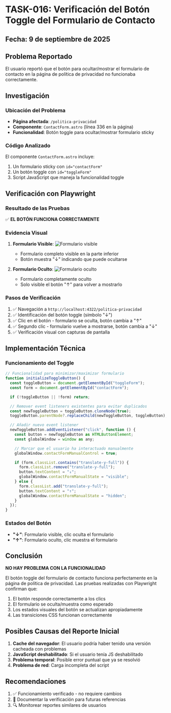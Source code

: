 # TASK-016: Verificación del Botón Toggle del Formulario de Contacto

## Fecha: 9 de septiembre de 2025

## Problema Reportado

El usuario reportó que el botón para ocultar/mostrar el formulario de contacto en la página de política de privacidad no funcionaba correctamente.

## Investigación

### Ubicación del Problema

- **Página afectada**: `/politica-privacidad`
- **Componente**: `ContactForm.astro` (línea 336 en la página)
- **Funcionalidad**: Botón toggle para ocultar/mostrar formulario sticky

### Código Analizado

El componente `ContactForm.astro` incluye:

1. Un formulario sticky con `id="contactForm"`
2. Un botón toggle con `id="toggleForm"`
3. Script JavaScript que maneja la funcionalidad toggle

## Verificación con Playwright

### Resultado de las Pruebas

✅ **EL BOTÓN FUNCIONA CORRECTAMENTE**

### Evidencia Visual

1. **Formulario Visible**: ![Formulario visible](../.playwright-mcp/formulario-visible.png)

   - Formulario completo visible en la parte inferior
   - Botón muestra "↓" indicando que puede ocultarse

2. **Formulario Oculto**: ![Formulario oculto](../.playwright-mcp/formulario-oculto.png)
   - Formulario completamente oculto
   - Solo visible el botón "↑" para volver a mostrarlo

### Pasos de Verificación

1. ✅ Navegación a `http://localhost:4322/politica-privacidad`
2. ✅ Identificación del botón toggle (símbolo "↓")
3. ✅ Clic en el botón - formulario se oculta, botón cambia a "↑"
4. ✅ Segundo clic - formulario vuelve a mostrarse, botón cambia a "↓"
5. ✅ Verificación visual con capturas de pantalla

## Implementación Técnica

### Funcionamiento del Toggle

```javascript
// Funcionalidad para minimizar/maximizar formulario
function initializeToggleButton() {
  const toggleButton = document.getElementById("toggleForm");
  const form = document.getElementById("contactForm");

  if (!toggleButton || !form) return;

  // Remover event listeners existentes para evitar duplicados
  const newToggleButton = toggleButton.cloneNode(true);
  toggleButton.parentNode?.replaceChild(newToggleButton, toggleButton);

  // Añadir nuevo event listener
  newToggleButton.addEventListener("click", function () {
    const button = newToggleButton as HTMLButtonElement;
    const globalWindow = window as any;

    // Marcar que el usuario ha interactuado manualmente
    globalWindow.contactFormManualControl = true;

    if (form.classList.contains("translate-y-full")) {
      form.classList.remove("translate-y-full");
      button.textContent = "↓";
      globalWindow.contactFormManualState = "visible";
    } else {
      form.classList.add("translate-y-full");
      button.textContent = "↑";
      globalWindow.contactFormManualState = "hidden";
    }
  });
}
```

### Estados del Botón

- **"↓"**: Formulario visible, clic oculta el formulario
- **"↑"**: Formulario oculto, clic muestra el formulario

## Conclusión

**NO HAY PROBLEMA CON LA FUNCIONALIDAD**

El botón toggle del formulario de contacto funciona perfectamente en la página de política de privacidad. Las pruebas realizadas con Playwright confirman que:

1. El botón responde correctamente a los clics
2. El formulario se oculta/muestra como esperado
3. Los estados visuales del botón se actualizan apropiadamente
4. Las transiciones CSS funcionan correctamente

## Posibles Causas del Reporte Inicial

1. **Cache del navegador**: El usuario podría haber tenido una versión cacheada con problemas
2. **JavaScript deshabilitado**: Si el usuario tenía JS deshabilitado
3. **Problema temporal**: Posible error puntual que ya se resolvió
4. **Problema de red**: Carga incompleta del script

## Recomendaciones

1. ✅ Funcionamiento verificado - no requiere cambios
2. 📝 Documentar la verificación para futuras referencias
3. 🔍 Monitorear reportes similares de usuarios
